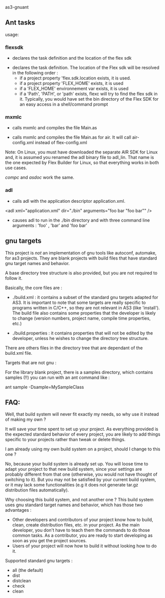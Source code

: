 as3-gnuant


## Ant tasks 

usage:
	
### flexsdk 

<taskdef file="as3gnuTasks.tasks" classpath="as3gnuTasks.jar" />
<flexsdk location="/home/vincent/dev/Flex SDK 3/" />

* declares the task definition and the location of the flex sdk

<taskdef file="as3gnuTasks.tasks" classpath="as3gnuTasks.jar" />

* declares the task definition. The location of the Flex sdk will be resolved in the following order :
	- if a project property 'flex.sdk.location exists, it is used.
	- if a project property 'FLEX_HOME' exists, it is used
	- if a 'FLEX_HOME' environnement var exists, it is used
	- if a 'Path', 'PATH', or 'path' exists, flexc will try to find the flex sdk in it. 
	  Typically, you would have set the bin directory of the Flex SDK for an easy access in a shell/command prompt


### mxmlc 

<mxmlc>
	<arg line="-file-specs Main.as" />
</mxmlc>

* calls mxmlc and compiles the file Main.as

<mxmlc air="true">
	<arg line="-file-specs Main.as" />
</mxmlc>

* calls mxmlc and compiles the file Main.as for air. It will call air-config.xml instead of flex-config.xml

Note: On Linux, you must have downloaded the separate AIR SDK for Linux and, it is assumed you renamed the adl binary file to adl_lin. That name is the one expected by Flex Builder for Linux, so that everything works in both use cases.

*compc* and *asdoc* work the same.

### adl 

<adl xml="application.xml" />

* calls adl with the application descriptor application.xml.

<adl xml="application.xml" dir="./bin" arguments="foo bar \"foo bar\"" />

* causes adl to run in the ./bin directory and with three command line arguments : 'foo' , 'bar' and 'foo bar'
	

## gnu targets 

This project is *not* an implementation of gnu tools like autoconf, automake, 
for as3 projects.
They are blank projects with build files that have standard gnu target 
names and behavior.

A base directory tree structure is also provided, but you are not required to 
follow it. 

Basically, the core files are : 

 * ./build.xml : it contains a subset of the standard gnu targets 
 adapted for AS3. It is important to note that some targets are really specific 
 to programs written in C/C++, so they are not relevant in AS3 (like 'install').
 The build file also contains some properties that the developer is likely to 
 change (version numbers, project name, compile time properties, etc.)
 
 * ./build.properties : it contains properties that will not be edited by the 
 developer, unless he wishes to change the directory tree structure.
 
There are others files in the directory tree that are dependant 
of the build.xml file. 


Targets that are not gnu : 

For the library blank project, there is a samples directory, which contains 
samples (!!) you can run with an ant command like : 

ant sample -Dsample=MySampleClass

## FAQ:

Well, that build system will never fit exactly my needs, 
so why use it instead of making my own ?

It will save your time spent to set up your project. As everything provided is 
the expected standard behavior of every project, you are likely to add things 
specific to your projects rather than tweak or delete things. 

I am already using my own build system on a project, 
should I change to this one ?

No, because your build system is already set up. You will loose time to adapt 
your project to that new build system, since your settings are probably 
different from that one (otherwise, you would not have 
thought of switching to it).
But you may not be satisfied by your current build system, or it may lack some 
functionalities (e.g it does not generate tar.gz 
distribution files automatically). 

Why choosing this build system, and not another one ?
This build system uses gnu standard target names and behavior, which has 
those two advantages : 

 * Other developers and contributors of your project know how to build, clean, 
 create distribution files, etc. in your project. 
 As the main developer, you don't have to teach them the commands 
 to do those common tasks. 
 As a contributor, you are ready to start developing as soon as you get the 
 project sources.
 * Users of your project will now how to build it without looking how to do it.


Supported standard gnu targets :

 * all (the default)
 * dist
 * distclean
 * check
 * clean
